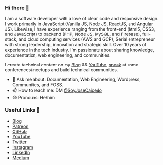 ### Hi there 👋

I am a software developer with a love of clean code and responsive design. I work primarily in JavaScript (Vanilla JS, Node JS, ReactJS, and Angular JS). Likewise, I have experience ranging from the front-end (html5, CSS3, and JavaScript) to backend (PHP, Node JS, MySQL, and Firebase), full-stack, and cloud computing services (AWS and GCP), Serial entrepreneur with strong leadership, innovation and strategic skill. Over 10 years of experience in the tech industry. I'm passionate about sharing knowledge, documentation, web engineering, and communities.

I create technical content on my [Blog](https://josecaicedo.co/) && [YouTube](https://www.youtube.com/channel/UCX5w6KTXJAv219CrbmXb5_Q), [speak](https://josecaicedo.co/talks) at some conferences/meetups and build technical communities.
<!--
Here are some ideas to get you started:

- 🔭 I’m currently working on ...
- 🌱 I’m currently learning ...
- 👯 I’m looking to collaborate on ...
- 🤔 I’m looking for help with ...
- 💬 Ask me about ...
- 📫 How to reach me: ...
- 😄 Pronouns: ...
- ⚡ Fun fact: ...
-->

- 💬 Ask me about: Documentation, Web Engineering, Wordpress, Communities, and FOSS.
- 📫 How to reach me: DM [@SoyJoseCaicedo](https://twitter.com/SoyJoseCaicedo)
- 😄 Pronouns: He/him

### Useful Links 💙

- [Blog](https://josecaicedo.co/)
- [Patreon](https://www.patreon.com/soyjosecaicedo)
- [GitHub](https://github.com/jlcaicedo)
- [YouTube](https://www.youtube.com/channel/UCX5w6KTXJAv219CrbmXb5_Q)
- [Twitter](https://twitter.com/SoyJoseCaicedo)
- [Instagram](https://www.instagram.com/SoyJoseCaicedo/)
- [LinkedIn](https://linkedin.com/in/jlcaicedo/)
- [Medium](https://medium.com/subscribe/@soyjosecaicedo)
